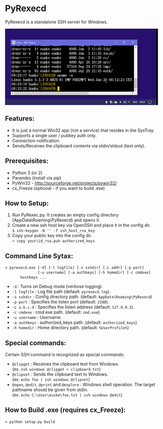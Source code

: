 # PyRexecd

PyRexecd is a standalone SSH server for Windows.

![PyRexecd Screenshot](docs/pyrexecd.gif)

## Features:

  * It is just a normal Win32 app (not a service) that resides in the SysTray.
  * Supports a single user / pubkey auth only.
  * Connection notification.
  * Sends/Receives the clipboard contents via stdin/stdout (text only).

## Prerequisites:

  * Python 3 (or 2)
  * Paramiko (install via pip)
  * PyWin32 - http://sourceforge.net/projects/pywin32/
  * cx_Freeze (optional - if you want to build .exe)

## How to Setup:

  1. Run PyRexec.py. It creates an empty config directory
     (AppData\Roaming\PyRexecd) and opens it.
  1. Create a new ssh host key via OpenSSH and place it in the config dir.<br>
    `$ ssh-keygen -N '' -f ssh_host_rsa_key`
  1. Copy your public key into the config dir.<br>
    `> copy your\id_rsa.pub authorized_keys`

## Command Line Sytax:

    > pyrexecd.exe [-d] [-l logfile] [-s sshdir] [-L addr] [-p port]
                   [-u username] [-a authkeys] [-h homedir] [-c cmdexe]
		   hostkeys ...
		   
  * `-d` : Turns on Debug mode (verbose logging).
  * `-l logfile` : Log file path (default: `pyrexecd.log`).
  * `-s sshdir` : Config directory path. (default: `AppData\Roaming\PyRexecd`)
  * `-p port` : Specifies the listen port (default: `2200`). 
  * `-L a.b.c.d` : Specifies the listen address (default: `127.0.0.1`).
  * `-c cmdexe` : cmd.exe path. (default: `cmd.exe`)
  * `-u username` : Username.
  * `-a authkeys` : authorized_keys path. (default: `authorized_keys`)
  * `-h homedir` : Home directory path. (default: `%UserProfile%`)

## Special commands:

  Certain SSH command is recognized as special commands:

  * `@clipget` : Receives the clipboard text from Windows.<br>
    (ex. `ssh windows @clipget > clipboard.txt`)
  * `@clipset` : Sends the clipboard text to Windows.<br>
    (ex. `echo foo | ssh windows @clipset`)
  * `@open`, `@edit`, `@print` and `@explore` : Windows shell operation.
    The target pathname should be given from stdin.<br>
    (ex. `echo C:\User\euske\foo.txt | ssh windows @edit`)

## How to Build .exe (requires cx_Freeze):

    > python setup.py build
